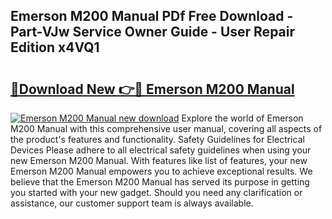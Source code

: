 ## Emerson M200 Manual PDf Free Download - Part-VJw Service Owner Guide - User Repair Edition x4VQ1

# <h2><a href="http://bc98546.oget.top/?id=Emerson+M200+Manual">🔗Download New 👉🔴 Emerson M200 Manual</a></h2>

[![Emerson M200 Manual new download](https://i.imgur.com/5g1atiW.png)](http://bc98546.oget.top/?id=Emerson+M200+Manual)
Explore the world of Emerson M200 Manual with this comprehensive user manual, covering all aspects of the product's features and functionality. Safety Guidelines for Electrical Devices Please adhere to all electrical safety guidelines when using your new Emerson M200 Manual. With features like list of features, your new Emerson M200 Manual empowers you to achieve exceptional results. We believe that the Emerson M200 Manual has served its purpose in getting you started with your new gadget. Should you need any clarification or assistance, our customer support team is always available.

